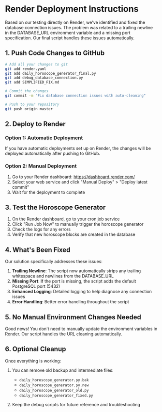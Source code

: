 # Render Deployment Instructions

Based on our testing directly on Render, we've identified and fixed the database connection issues. The problem was related to a trailing newline in the DATABASE_URL environment variable and a missing port specification. Our final script handles these issues automatically.

## 1. Push Code Changes to GitHub

```bash
# Add all your changes to git
git add render.yaml
git add daily_horoscope_generator_final.py
git add debug_database_connection.py
git add SIMPLIFIED_FIX.md

# Commit the changes
git commit -m "Fix database connection issues with auto-cleaning"

# Push to your repository
git push origin master
```

## 2. Deploy to Render

### Option 1: Automatic Deployment

If you have automatic deployments set up on Render, the changes will be deployed automatically after pushing to GitHub.

### Option 2: Manual Deployment

1. Go to your Render dashboard: https://dashboard.render.com/
2. Select your web service and click "Manual Deploy" > "Deploy latest commit"
3. Wait for the deployment to complete

## 3. Test the Horoscope Generator

1. On the Render dashboard, go to your cron job service
2. Click "Run Job Now" to manually trigger the horoscope generator
3. Check the logs for any errors
4. Verify that new horoscope blocks are created in the database

## 4. What's Been Fixed

Our solution specifically addresses these issues:

1. **Trailing Newline**: The script now automatically strips any trailing whitespace and newlines from the DATABASE_URL
2. **Missing Port**: If the port is missing, the script adds the default PostgreSQL port (5432)
3. **Enhanced Logging**: Detailed logging to help diagnose any connection issues
4. **Error Handling**: Better error handling throughout the script

## 5. No Manual Environment Changes Needed

Good news! You don't need to manually update the environment variables in Render. Our script handles the URL cleaning automatically.

## 6. Optional Cleanup

Once everything is working:

1. You can remove old backup and intermediate files:
   - `daily_horoscope_generator.py.bak`
   - `daily_horoscope_generator.py.new`
   - `daily_horoscope_generator_old.py`
   - `daily_horoscope_generator_fixed.py`

2. Keep the debug scripts for future reference and troubleshooting
